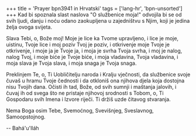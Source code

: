 +++
title = 'Prayer bpn3941 in Hrvatski'
tags = ['lang-hr', 'bpn-unsorted']
+++
Kad bi spoznala slast naslova "O službenice moja!" odvojila bi se od svih ljudi, danju i noću odano zaokupljena u zajedništvu s Njim, koji je jedina želja ovoga svijeta.


Slava Tebi, o, Bože moj! Moje je lice ka Tvome upravljeno, i lice je moje, uistinu, Tvoje lice i moj poziv Tvoj je poziv, i otkrivenje moje Tvoje je otkrivenje, i moje ja je Tvoje ja, i moja je svrha Tvoja svrha, i moj je nalog, nalog Tvoj, i moje biće je Tvoje biće, i moja vladavina, Tvoja vladavina, i moja slava je Tvoja slava, i moja snaga je Tvoja snaga.

Preklinjem Te, o, Ti Uobličitelju naroda i Kralju vječnosti, da službenice svoje čuvaš u hramu Tvoje čednosti i da otkloniš ona njihova djela koja dostojna nisu Tvojih dana. Očisti ih tad, Bože, od svih sumnji i maštanja jalovih, i čuvaj ih od svega što ne pristaje njihovoj srodnosti s Tobom, o, Ti Gospodaru svih Imena i Izvore riječi. Ti držiš uzde čitavog stvaranja.

Nema Boga osim Tebe, Svemoćnog, Svevišnjeg, Sveslavnog, Samoopstojnog.

-- Bahá'u'lláh
